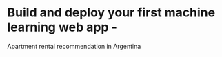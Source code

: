 # Build and deploy your first machine learning web app - 

Apartment rental recommendation in Argentina

